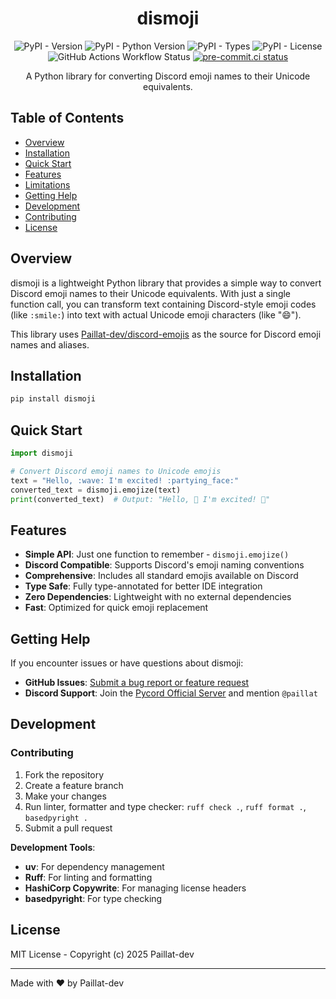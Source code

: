 <div align="center">
<h1>dismoji</h1>

<!-- badges -->

![PyPI - Version](https://img.shields.io/pypi/v/dismoji)
![PyPI - Python Version](https://img.shields.io/pypi/pyversions/dismoji)
![PyPI - Types](https://img.shields.io/pypi/types/dismoji)
![PyPI - License](https://img.shields.io/pypi/l/dismoji)
![GitHub Actions Workflow Status](https://img.shields.io/github/actions/workflow/status/Paillat-dev/dismoji/CI.yaml)
[![pre-commit.ci status](https://results.pre-commit.ci/badge/github/Paillat-dev/dismoji/main.svg)](https://results.pre-commit.ci/latest/github/Paillat-dev/dismoji/main)

<!-- end badges -->

A Python library for converting Discord emoji names to their Unicode equivalents.

</div>

## Table of Contents

- [Overview](#overview)
- [Installation](#installation)
- [Quick Start](#quick-start)
- [Features](#features)
- [Limitations](#limitations)
- [Getting Help](#getting-help)
- [Development](#development)
- [Contributing](#contributing)
- [License](#license)

## Overview

dismoji is a lightweight Python library that provides a simple way to convert Discord
emoji names to their Unicode equivalents. With just a single function call, you can
transform text containing Discord-style emoji codes (like `:smile:`) into text with
actual Unicode emoji characters (like "😄").

This library uses
[Paillat-dev/discord-emojis](https://github.com/Paillat-dev/discord-emojis) as the
source for Discord emoji names and aliases.

## Installation

```bash
pip install dismoji
```

## Quick Start

<!-- quick-start -->

```python
import dismoji

# Convert Discord emoji names to Unicode emojis
text = "Hello, :wave: I'm excited! :partying_face:"
converted_text = dismoji.emojize(text)
print(converted_text)  # Output: "Hello, 👋 I'm excited! 🥳"
```

## Features

- **Simple API**: Just one function to remember - `dismoji.emojize()`
- **Discord Compatible**: Supports Discord's emoji naming conventions
- **Comprehensive**: Includes all standard emojis available on Discord
- **Type Safe**: Fully type-annotated for better IDE integration
- **Zero Dependencies**: Lightweight with no external dependencies
- **Fast**: Optimized for quick emoji replacement

## Getting Help

If you encounter issues or have questions about dismoji:

- **GitHub Issues**:
  [Submit a bug report or feature request](https://github.com/Paillat-dev/dismoji/issues)
- **Discord Support**: Join the [Pycord Official Server](https://discord.gg/pycord) and
  mention `@paillat`

## Development

### Contributing

1. Fork the repository
2. Create a feature branch
3. Make your changes
4. Run linter, formatter and type checker: `ruff check .`, `ruff format .`,
   `basedpyright .`
5. Submit a pull request

**Development Tools**:

- **uv**: For dependency management
- **Ruff**: For linting and formatting
- **HashiCorp Copywrite**: For managing license headers
- **basedpyright**: For type checking

## License

MIT License - Copyright (c) 2025 Paillat-dev

---

Made with ❤ by Paillat-dev
